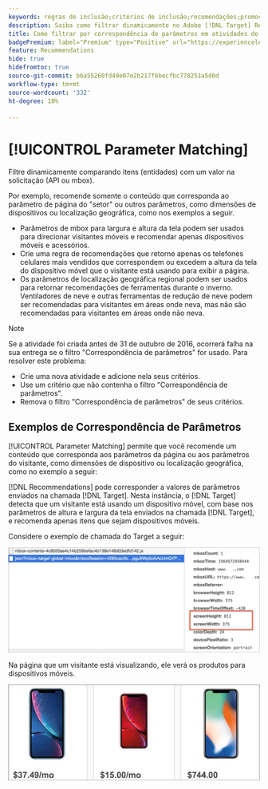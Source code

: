 ```yaml
---
keywords: regras de inclusão;critérios de inclusão;recomendações;promoção;promoções;filtragem dinâmica;dinâmico;correspondência de parâmetros
description: Saiba como filtrar dinamicamente no Adobe [!DNL Target] Recommendations comparando itens (entidades) com um valor na solicitação (API ou mbox).
title: Como filtrar por correspondência de parâmetros em atividades do Recommendations?
badgePremium: label="Premium" type="Positive" url="https://experienceleague.adobe.com/docs/target/using/introduction/intro.html?lang=en#premium newtab=true" tooltip="Consulte o que está incluído no Target Premium."
feature: Recommendations
hide: true
hidefromtoc: true
source-git-commit: b6a55260fd49e07e2b217f6becfbc778251a5d0d
workflow-type: tm+mt
source-wordcount: '332'
ht-degree: 10%

---
```


# [!UICONTROL Parameter Matching]

Filtre dinamicamente comparando itens (entidades) com um valor na solicitação (API ou mbox).

Por exemplo, recomende somente o conteúdo que corresponda ao parâmetro de página do &quot;setor&quot; ou outros parâmetros, como dimensões de dispositivos ou localização geográfica, como nos exemplos a seguir.

* Parâmetros de mbox para largura e altura da tela podem ser usados para direcionar visitantes móveis e recomendar apenas dispositivos móveis e acessórios.
* Crie uma regra de recomendações que retorne apenas os telefones celulares mais vendidos que correspondem ou excedem a altura da tela do dispositivo móvel que o visitante está usando para exibir a página.
* Os parâmetros de localização geográfica regional podem ser usados para retornar recomendações de ferramentas durante o inverno. Ventiladores de neve e outras ferramentas de redução de neve podem ser recomendadas para visitantes em áreas onde neva, mas não são recomendadas para visitantes em áreas onde não neva.

>[!NOTE]
>
>Se a atividade foi criada antes de 31 de outubro de 2016, ocorrerá falha na sua entrega se o filtro &quot;Correspondência de parâmetros&quot; for usado. Para resolver este problema:
>
>* Crie uma nova atividade e adicione nela seus critérios.
>* Use um critério que não contenha o filtro &quot;Correspondência de parâmetros&quot;.
>* Remova o filtro &quot;Correspondência de parâmetros&quot; de seus critérios.

## Exemplos de Correspondência de Parâmetros

[!UICONTROL Parameter Matching] permite que você recomende um conteúdo que corresponda aos parâmetros da página ou aos parâmetros do visitante, como dimensões de dispositivo ou localização geográfica, como no exemplo a seguir:

[!DNL Recommendations] pode corresponder a valores de parâmetros enviados na chamada [!DNL Target]. Nesta instância, o [!DNL Target] detecta que um visitante está usando um dispositivo móvel, com base nos parâmetros de altura e largura da tela enviados na chamada [!DNL Target], e recomenda apenas itens que sejam dispositivos móveis.

Considere o exemplo de chamada do Target a seguir:

![Chamada do Target](/help/main/c-recommendations/c-algorithms/assets/example-target-call-2.png)

Na página que um visitante está visualizando, ele verá os produtos para dispositivos móveis.

![Produtos para dispositivos móveis](/help/main/c-recommendations/c-algorithms/assets/phones.png)
